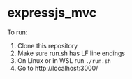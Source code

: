 # expressjs_mvc

To run:
1. Clone this repository
2. Make sure run.sh has LF line endings
3. On Linux or in WSL run `./run.sh`
4. Go to http://localhost:3000/